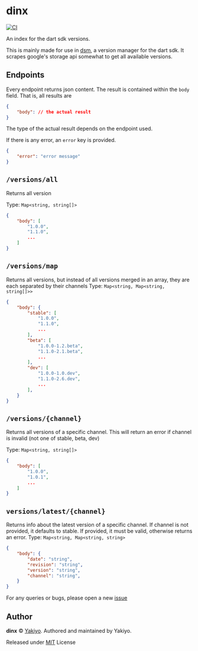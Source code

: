 # dinx
[![CI](https://github.com/Yakiyo/dinx/actions/workflows/ci.yml/badge.svg)](https://github.com/Yakiyo/dinx/actions/workflows/ci.yml)

An index for the dart sdk versions. 

This is mainly made for use in [dsm](https://github.com/Yakiyo/dsm), a version manager for the dart sdk. It scrapes google's storage api somewhat to get all available versions.

## Endpoints

Every endpoint returns json content. The result is contained within the `body` field. That is, all results are 
```json
{
    "body": // the actual result
}
```
The type of the actual result depends on the endpoint used.

If there is any error, an `error` key is provided.
```json
{
    "error": "error message"
}
```

## `/versions/all`
Returns all version

Type: `Map<string, string[]>`
```json
{
    "body": [
        "1.0.0",
        "1.1.0",
        ...
    ]
}
```

## `/versions/map`
Returns all versions, but instead of all versions merged in an array, they are each separated by their channels
Type: `Map<string, Map<string, string[]>>`
```json
{
    "body": {
        "stable": [
            "1.0.0",
            "1.1.0",
            ...
        ],
        "beta": [
            "1.0.0-1.2.beta",
            "1.1.0-2.1.beta",
            ...
        ],
        "dev": [
            "1.0.0-1.0.dev",
            "1.1.0-2.6.dev",
            ...
        ],
    }
}
```

## `/versions/{channel}`
Returns all versions of a specific channel. This will return an error if channel is invalid (not one of stable, beta, dev)

Type: `Map<string, string[]>`
```json
{
    "body": [
        "1.0.0",
        "1.0.1",
        ...
    ]
}
```

## `versions/latest/{channel}`
Returns info about the latest version of a specific channel. If channel is not provided, it defaults to stable. If provided, it must be valid, otherwise returns an error. 
Type: `Map<string, Map<string, string>`
```json
{
    "body": {
        "date": "string",
        "revision": "string",
        "version": "string",
        "channel": "string",
    }
}
```

For any queries or bugs, please open a new [issue](https://github.com/Yakiyo/dinx/issues)

## Author

**dinx** © [Yakiyo](https://github.com/Yakiyo). Authored and maintained by Yakiyo.

Released under [MIT](https://opensource.org/licenses/MIT) License
